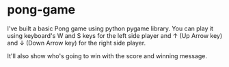 # pong-game

I've built a basic Pong game using python pygame library. You can play it using keyboard's W and S keys for the left side player and ↑ (Up Arrow key) and ↓ (Down Arrow key) for the right side player.

It'll also show who's going to win with the score and winning message.
